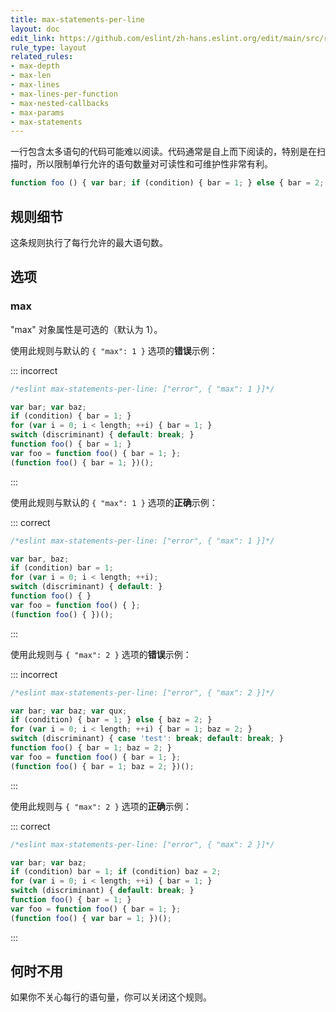 ```yaml
---
title: max-statements-per-line
layout: doc
edit_link: https://github.com/eslint/zh-hans.eslint.org/edit/main/src/rules/max-statements-per-line.md
rule_type: layout
related_rules:
- max-depth
- max-len
- max-lines
- max-lines-per-function
- max-nested-callbacks
- max-params
- max-statements
---
```


一行包含太多语句的代码可能难以阅读。代码通常是自上而下阅读的，特别是在扫描时，所以限制单行允许的语句数量对可读性和可维护性非常有利。

```js
function foo () { var bar; if (condition) { bar = 1; } else { bar = 2; } return true; } // too many statements
```

## 规则细节

这条规则执行了每行允许的最大语句数。

## 选项

### max

"max" 对象属性是可选的（默认为 1）。

使用此规则与默认的 `{ "max": 1 }` 选项的**错误**示例：

::: incorrect

```js
/*eslint max-statements-per-line: ["error", { "max": 1 }]*/

var bar; var baz;
if (condition) { bar = 1; }
for (var i = 0; i < length; ++i) { bar = 1; }
switch (discriminant) { default: break; }
function foo() { bar = 1; }
var foo = function foo() { bar = 1; };
(function foo() { bar = 1; })();
```

:::

使用此规则与默认的 `{ "max": 1 }` 选项的**正确**示例：

::: correct

```js
/*eslint max-statements-per-line: ["error", { "max": 1 }]*/

var bar, baz;
if (condition) bar = 1;
for (var i = 0; i < length; ++i);
switch (discriminant) { default: }
function foo() { }
var foo = function foo() { };
(function foo() { })();
```

:::

使用此规则与 `{ "max": 2 }` 选项的**错误**示例：

::: incorrect

```js
/*eslint max-statements-per-line: ["error", { "max": 2 }]*/

var bar; var baz; var qux;
if (condition) { bar = 1; } else { baz = 2; }
for (var i = 0; i < length; ++i) { bar = 1; baz = 2; }
switch (discriminant) { case 'test': break; default: break; }
function foo() { bar = 1; baz = 2; }
var foo = function foo() { bar = 1; };
(function foo() { bar = 1; baz = 2; })();
```

:::

使用此规则与 `{ "max": 2 }` 选项的**正确**示例：

::: correct

```js
/*eslint max-statements-per-line: ["error", { "max": 2 }]*/

var bar; var baz;
if (condition) bar = 1; if (condition) baz = 2;
for (var i = 0; i < length; ++i) { bar = 1; }
switch (discriminant) { default: break; }
function foo() { bar = 1; }
var foo = function foo() { bar = 1; };
(function foo() { var bar = 1; })();
```

:::

## 何时不用

如果你不关心每行的语句量，你可以关闭这个规则。
